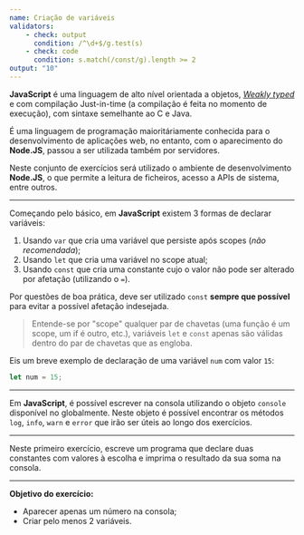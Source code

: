 ```yaml
---
name: Criação de variáveis
validators:
    - check: output
      condition: /^\d+$/g.test(s)
    - check: code
      condition: s.match(/const/g).length >= 2
output: "10"
---
```


**JavaScript** é uma linguagem de alto nível orientada a objetos, [*Weakly typed*](https://en.wikipedia.org/wiki/Strong_and_weak_typing) e com compilação Just-in-time (a compilação é feita no momento de execução), com sintaxe semelhante ao C e Java.

É uma linguagem de programação maioritáriamente conhecida para o desenvolvimento de aplicações web, no entanto, com o aparecimento do **Node.JS**, passou a ser utilizada também por servidores.

Neste conjunto de exercícios será utilizado o ambiente de desenvolvimento **Node.JS**, o que permite a leitura de ficheiros, acesso a APIs de sistema, entre outros.

***

Começando pelo básico, em **JavaScript** existem 3 formas de declarar variáveis:
1. Usando `var` que cria uma variável que persiste após scopes (*não recomendada*);
2. Usando `let` que cria uma variável no scope atual;
3. Usando `const` que cria uma constante cujo o valor não pode ser alterado por afetação (utilizando o `=`).

Por questões de boa prática, deve ser utilizado `const` **sempre que possível** para evitar a possível afetação indesejada.

> Entende-se por "scope" qualquer par de chavetas (uma função é um scope, um if é outro, etc.), variáveis `let` e `const` apenas são válidas dentro do par de chavetas que as engloba.

Eis um breve exemplo de declaração de uma variável `num` com valor `15`:

```js
let num = 15;
```

***

Em **JavaScript**, é possível escrever na consola utilizando o objeto `console` disponível no globalmente. Neste objeto é possível encontrar os métodos `log`, `info`, `warn` e `error` que irão ser úteis ao longo dos exercícios.

***

Neste primeiro exercício, escreve um programa que declare duas constantes com valores à escolha e imprima o resultado da sua soma na consola.

***

**Objetivo do exercício:**
- Aparecer apenas um número na consola;
- Criar pelo menos 2 variáveis.